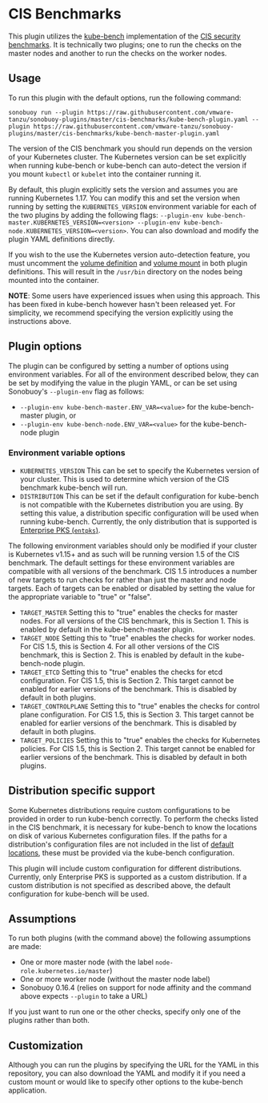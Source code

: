 # CIS Benchmarks

This plugin utilizes the [kube-bench][kubebench] implementation of the [CIS security benchmarks][cis]. It is technically two plugins; one to run the checks on the master nodes and another to run the checks on the worker nodes.

## Usage

To run this plugin with the default options, run the following command:

```
sonobuoy run --plugin https://raw.githubusercontent.com/vmware-tanzu/sonobuoy-plugins/master/cis-benchmarks/kube-bench-plugin.yaml --plugin https://raw.githubusercontent.com/vmware-tanzu/sonobuoy-plugins/master/cis-benchmarks/kube-bench-master-plugin.yaml
```

The version of the CIS benchmark you should run depends on the version of your Kubernetes cluster.
The Kubernetes version can be set explicitly when running kube-bench or kube-bench can auto-detect the version if you mount `kubectl` or `kubelet` into the container running it.

By default, this plugin explicitly sets the version and assumes you are running Kubernetes 1.17.
You can modify this and set the version when running by setting the `KUBERNETES_VERSION` environment variable for each of the two plugins by adding the following flags:
`--plugin-env kube-bench-master.KUBERNETES_VERSION=<version> --plugin-env kube-bench-node.KUBERNETES_VERSION=<version>`.
You can also download and modify the plugin YAML definitions directly.

If you wish to the use the Kubernetes version auto-detection feature, you must uncomment the [volume definition](./kube-bench-master-plugin.yaml#L24-L26) and [volume mount](./kube-bench-master-plugin.yaml#L73-L74) in both plugin definitions.
This will result in the `/usr/bin` directory on the nodes being mounted into the container.

**NOTE**: Some users have experienced issues when using this approach.
This has been fixed in kube-bench however hasn't been released yet.
For simplicity, we recommend specifying the version explicitly using the instructions above.

## Plugin options

The plugin can be configured by setting a number of options using environment variables.
For all of the environment described below, they can be set by modifying the value in the plugin YAML, or can be set using Sonobuoy's `--plugin-env` flag as follows:
* `--plugin-env kube-bench-master.ENV_VAR=<value>` for the kube-bench-master plugin, or
* `--plugin-env kube-bench-node.ENV_VAR=<value>` for the kube-bench-node plugin

### Environment variable options
* `KUBERNETES_VERSION`
  This can be set to specify the Kubernetes version of your cluster. This is used to determine which version of the CIS benchmark kube-bench will run.
* `DISTRIBUTION`
  This can be set if the default configuration for kube-bench is not compatible with the Kubernetes distribution you are using.
  By setting this value, a distribution specific configuration will be used when running kube-bench.
  Currently, the only distribution that is supported is [Enterprise PKS (`entpks`)](./entpks).

The following environment variables should only be modified if your cluster is Kubernetes v1.15+ and as such will be running version 1.5 of the CIS benchmark.
The default settings for these environment variables are compatible with all versions of the benchmark.
CIS 1.5 introduces a number of new targets to run checks for rather than just the master and node targets.
Each of targets can be enabled or disabled by setting the value for the appropriate variable to "true" or "false".

* `TARGET_MASTER`
  Setting this to "true" enables the checks for master nodes. For all versions of the CIS benchmark, this is Section 1.
  This is enabled by default in the kube-bench-master plugin.
* `TARGET_NODE`
  Setting this to "true" enables the checks for worker nodes. For CIS 1.5, this is Section 4. For all other versions of the CIS benchmark, this is Section 2.
  This is enabled by default in the kube-bench-node plugin.
* `TARGET_ETCD`
  Setting this to "true" enables the checks for etcd configuration. For CIS 1.5, this is Section 2. This target cannot be enabled for earlier versions of the benchmark.
  This is disabled by default in both plugins.
* `TARGET_CONTROLPLANE`
  Setting this to "true" enables the checks for control plane configuration. For CIS 1.5, this is Section 3. This target cannot be enabled for earlier versions of the benchmark.
  This is disabled by default in both plugins.
* `TARGET_POLICIES`
  Setting this to "true" enables the checks for Kubernetes policies. For CIS 1.5, this is Section 2. This target cannot be enabled for earlier versions of the benchmark.
  This is disabled by default in both plugins.

## Distribution specific support

Some Kubernetes distributions require custom configurations to be provided in order to run kube-bench correctly.
To perform the checks listed in the CIS benchmark, it is necessary for kube-bench to know the locations on disk of various Kubernetes configuration files.
If the paths for a distribution's configuration files are not included in the list of [default locations](https://github.com/aquasecurity/kube-bench/blob/master/cfg/config.yaml), these must be provided via the kube-bench configuration.

This plugin will include custom configuration for different distributions.
Currently, only Enterprise PKS is supported as a custom distribution.
If a custom distribution is not specified as described above, the default configuration for kube-bench will be used.

## Assumptions

To run both plugins (with the command above) the following assumptions are made:

 - One or more master node (with the label `node-role.kubernetes.io/master`)
 - One or more worker node (without the master node label)
 - Sonobuoy 0.16.4 (relies on support for node affinity and the command above expects `--plugin` to take a URL)

If you just want to run one or the other checks, specify only one of the plugins rather than both.

## Customization

Although you can run the plugins by specifying the URL for the YAML in this repository, you can also download the YAML and modify it if you need a custom mount or would like to specify other options to the kube-bench application.

[kubebench]: https://github.com/aquasecurity/kube-bench
[cis]: https://www.cisecurity.org/benchmark/kubernetes
